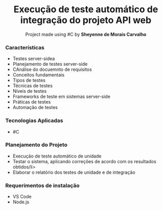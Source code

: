<h1 align="center">Execução de teste automático de integração do projeto API web</h1>

<p align="center">Project made using #C by <b>Sheyenne de Morais Carvalho</b>

<h3>Características</h3>
<ul>
  <li>Testes server-sidea</li>
  <li>Planejamento de testes server-side</li>
  <li>CAnálise do docuemnto de requisitos</li>
  <li>Conceitos fundamentais</li>
  <li>Tipos de testes</li>
  <li>Técnicas de testes</li>
  <li>Níveis de testes</li>
  <li>Frameworks de teste em sistemas server-side</li>
  <li>Práticas de testes</li>
  <li>Automação de testes</li>
  
</ul>

<h3>Tecnologias Aplicadas</h3>
<ul>
  <li>#C</li>
</ul>

<h3>Planejamento do Projeto</h3>
<ul>
  <li>Execução de teste automático de unidade</li>
  <li>Testar o sistema, aplicando correções de acordo com os resultados obtidos/li>
  <li>Elaborar o relatório dos testes de unidade e de integração</li>
</ul>

<h3>Requerimentos de instalação</h3>
<ul>
  <li>VS Code</li>
  <li>Node.js</li>
</ul>
